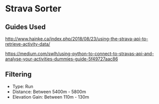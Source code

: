 # Strava Sorter

## Guides Used

<http://www.hainke.ca/index.php/2018/08/23/using-the-strava-api-to-retrieve-activity-data/>

<https://medium.com/swlh/using-python-to-connect-to-stravas-api-and-analyse-your-activities-dummies-guide-5f49727aac86>

## Filtering

- Type: Run
- Distance: Between 5400m - 5800m
- Elevation Gain: Between 110m - 130m
